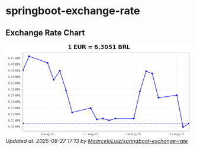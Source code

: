 # springboot-exchange-rate

<!-- EXCHANGE-RATE-START -->
## Exchange Rate Chart

![Exchange Rate Chart](charts/chart.png)*Updated at: 2025-08-27 17:13 by [MaarceloLuiz/springboot-exchange-rate](https://github.com/MaarceloLuiz/springboot-exchange-rate)*


<!-- EXCHANGE-RATE-END -->